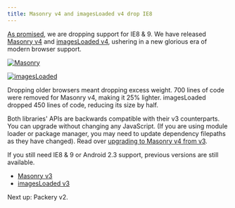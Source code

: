 ```yaml
---
title: Masonry v4 and imagesLoaded v4 drop IE8
---
```


[As promised](http://metafizzy.co/blog/dropping-ie8-9-support/), we are dropping support for IE8 & 9. We have released [Masonry v4](http://masonry.desandro.com) and [imagesLoaded v4](http://imagesloaded.desandro.com), ushering in a new glorious era of modern browser support.

[![Masonry](http://i.imgur.com/SRu49e1.jpg)](http://masonry.desandro.com)

[![imagesLoaded](http://i.imgur.com/KBQszTE.png)](http://imagesloaded.desandro.com)

Dropping older browsers meant dropping excess weight. 700 lines of code were removed for Masonry v4, making it 25% lighter. imagesLoaded dropped 450 lines of code, reducing its size by half.

Both libraries' APIs are backwards compatible with their v3 counterparts. You can upgrade without changing any JavaScript. (If you are using module loader or package manager, you may need to update dependency filepaths as they have changed). Read over [upgrading to Masonry v4 from v3](http://masonry.desandro.com/extras.html#upgrading-from-v3).

If you still need IE8 & 9 or Android 2.3 support, previous versions are still available.

+ [Masonry v3](http://masonry.desandro.com/v3)
+ [imagesLoaded v3](http://imagesloaded.desandro.com/v3)

Next up: Packery v2.
